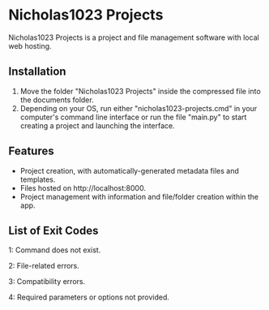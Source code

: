 # Nicholas1023 Projects
Nicholas1023 Projects is a project and file management software with local web hosting.

## Installation
1. Move the folder "Nicholas1023 Projects" inside the compressed file into the documents folder.
2. Depending on your OS, run either "nicholas1023-projects.cmd" in your computer's command line interface or run the file "main.py" to start creating a project and launching the interface.

## Features
- Project creation, with automatically-generated metadata files and templates.
- Files hosted on http://localhost:8000.
- Project management with information and file/folder creation within the app.

## List of Exit Codes
1: Command does not exist.

2: File-related errors.

3: Compatibility errors.

4: Required parameters or options not provided.
